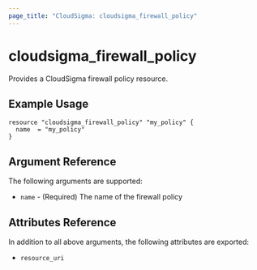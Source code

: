 ```yaml
---
page_title: "CloudSigma: cloudsigma_firewall_policy"
---
```


# cloudsigma_firewall_policy

Provides a CloudSigma firewall policy resource.


## Example Usage

```hcl
resource "cloudsigma_firewall_policy" "my_policy" {
  name  = "my_policy"
}
```


## Argument Reference

The following arguments are supported:

* `name` - (Required) The name of the firewall policy


## Attributes Reference

In addition to all above arguments, the following attributes are exported:

* `resource_uri`
